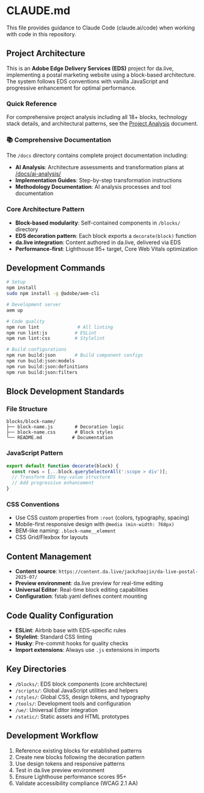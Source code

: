 # CLAUDE.md

This file provides guidance to Claude Code (claude.ai/code) when working with code in this repository.

## Project Architecture

This is an **Adobe Edge Delivery Services (EDS)** project for da.live, implementing a postal marketing website using a block-based architecture. The system follows EDS conventions with vanilla JavaScript and progressive enhancement for optimal performance.

### Quick Reference
For comprehensive project analysis including all 18+ blocks, technology stack details, and architectural patterns, see the [Project Analysis](./project-analysis.md) document.

### 📚 Comprehensive Documentation
The `/docs` directory contains complete project documentation including:
- **AI Analysis**: Architecture assessments and transformation plans at [/docs/ai-analysis/](./docs/ai-analysis/)
- **Implementation Guides**: Step-by-step transformation instructions  
- **Methodology Documentation**: AI analysis processes and tool documentation

### Core Architecture Pattern
- **Block-based modularity**: Self-contained components in `/blocks/` directory
- **EDS decoration pattern**: Each block exports a `decorate(block)` function
- **da.live integration**: Content authored in da.live, delivered via EDS
- **Performance-first**: Lighthouse 95+ target, Core Web Vitals optimization

## Development Commands

```bash
# Setup
npm install
sudo npm install -g @adobe/aem-cli

# Development server
aem up

# Code quality
npm run lint              # All linting
npm run lint:js          # ESLint
npm run lint:css         # Stylelint

# Build configurations
npm run build:json       # Build component configs
npm run build:json:models
npm run build:json:definitions
npm run build:json:filters
```

## Block Development Standards

### File Structure
```
blocks/block-name/
├── block-name.js        # Decoration logic
├── block-name.css       # Block styles
└── README.md           # Documentation
```

### JavaScript Pattern
```javascript
export default function decorate(block) {
  const rows = [...block.querySelectorAll(':scope > div')];
  // Transform EDS key-value structure
  // Add progressive enhancement
}
```

### CSS Conventions
- Use CSS custom properties from `:root` (colors, typography, spacing)
- Mobile-first responsive design with `@media (min-width: 768px)`
- BEM-like naming: `.block-name__element`
- CSS Grid/Flexbox for layouts

## Content Management

- **Content source**: `https://content.da.live/jackzhaojin/da-live-postal-2025-07/`
- **Preview environment**: da.live preview for real-time editing
- **Universal Editor**: Real-time block editing capabilities
- **Configuration**: fstab.yaml defines content mounting

## Code Quality Configuration

- **ESLint**: Airbnb base with EDS-specific rules
- **Stylelint**: Standard CSS linting
- **Husky**: Pre-commit hooks for quality checks
- **Import extensions**: Always use `.js` extensions in imports

## Key Directories

- `/blocks/`: EDS block components (core architecture)
- `/scripts/`: Global JavaScript utilities and helpers
- `/styles/`: Global CSS, design tokens, and typography
- `/tools/`: Development tools and configuration
- `/ue/`: Universal Editor integration
- `/static/`: Static assets and HTML prototypes

## Development Workflow

1. Reference existing blocks for established patterns
2. Create new blocks following the decoration pattern
3. Use design tokens and responsive patterns
4. Test in da.live preview environment
5. Ensure Lighthouse performance scores 95+
6. Validate accessibility compliance (WCAG 2.1 AA)